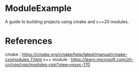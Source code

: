 # ModuleExample
A guide to building projects using cmake and c++20 modules.

# References
cmake       :   https://cmake.org/cmake/help/latest/manual/cmake-cxxmodules.7.html
c++ module  :   https://learn.microsoft.com/zh-cn/cpp/cpp/modules-cpp?view=msvc-170